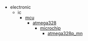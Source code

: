 * electronic
  * ic
    * [mcu](electronic/ic/mcu)
      * [atmega328](electronic/ic/mcu/atmega328)
        * [microchip](microchip)
          * [atmega328p_mn](atmega328p_mn)
